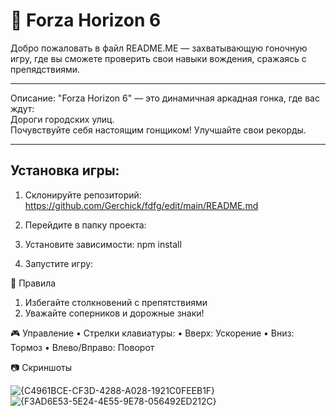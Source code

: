 
# 🚗 **Forza Horizon 6**  
Добро пожаловать в файл README.ME — захватывающую гоночную игру, где вы сможете проверить свои навыки вождения, сражаясь с препядствиями.

---

Описание:
"Forza Horizon 6" — это динамичная аркадная гонка, где вас ждут:  
Дороги городских улиц.  
Почувствуйте себя настоящим гонщиком!
Улучшайте свои рекорды.

---

## Установка игры:


1. Склонируйте репозиторий:  
https://github.com/Gerchick/fdfg/edit/main/README.md

3. Перейдите в папку проекта:

4. Установите зависимости:
    npm install
   
6. Запустите игру:


📜 Правила
 1. Избегайте столкновений с препятствиями
 2. Уважайте соперников и дорожные знаки!

🎮 Управление
 • Стрелки клавиатуры:
 • Вверх: Ускорение
 • Вниз: Тормоз
 • Влево/Вправо: Поворот


📷 Скриншоты

![{C4961BCE-CF3D-4288-A028-1921C0FEEB1F}](https://github.com/user-attachments/assets/32d9872e-253e-40d7-b5c1-585ca60ea770)
![{F3AD6E53-5E24-4E55-9E78-056492ED212C}](https://github.com/user-attachments/assets/9b01cf3c-3bdc-4637-a9e8-36f656b47755)
